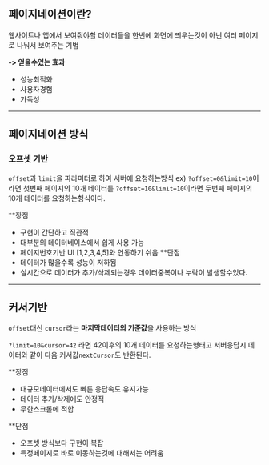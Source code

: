 
## 페이지네이션이란?

웹사이트나 앱에서 보여줘야할 데이터들을 한번에 화면에 띄우는것이 아닌
여러 페이지로 나눠서 보여주는 기법

**-> 얻을수있는 효과**
- 성능최적화
- 사용자경험
- 가독성

---
## 페이지네이션 방식


### 오프셋 기반

`offset`과 `limit`을 파라미터로 하여 서버에 요청하는방식
ex) `?offset=0&limit=10`이라면 첫번째 페이지의 10개 데이터를 
`?offset=10&limit=10`이라면 두번째 페이지의 10개 데이터를 요청하는형식이다.

**장점
- 구현이 간단하고 직관적
- 대부분의 데이터베이스에서 쉽게 사용 가능
- 페이지번호기반 UI [1,2,3,4,5]와 연동하기 쉬움
**단점
- 데이터가 많을수록 성능이 저하됨
- 실시간으로 데이터가 추가/삭제되는경우 데이터중복이나 누락이 발생할수있다.

---

## 커서기반

`offset`대신 `cursor`라는 **마지막데이터의 기준값**을 사용하는 방식

`?limit=10&cursor=42` 라면 42이후의 10개 데이터를 요청하는형태고 
서버응답시 데이터와 같이 다음 커서값`nextCursor`도 반환된다.


**장점
- 대규모데이터에서도 빠른 응답속도 유지가능
- 데이터 추가/삭제에도 안정적
- 무한스크롤에 적합

**단점
- 오프셋 방식보다 구현이 복잡
- 특정페이지로 바로 이동하는것에 대해서는 어려움


